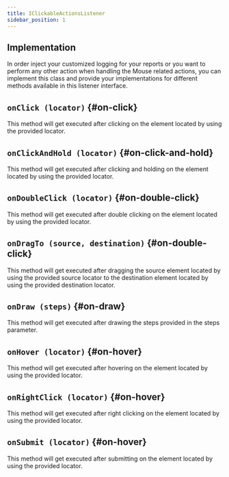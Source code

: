 ```yaml
---
title: IClickableActionsListener
sidebar_position: 1
---
```


## Implementation

In order inject your customized logging for your reports or you want to perform any other action when handling the Mouse related actions, you can implement this class and provide your implementations for different methods available in this listener interface.

## `onClick (locator)` {#on-click}

This method will get executed after clicking on the element located by using the provided locator.

## `onClickAndHold (locator)` {#on-click-and-hold}

This method will get executed after clicking and holding on the element located by using the provided locator.

## `onDoubleClick (locator)` {#on-double-click}

This method will get executed after double clicking on the element located by using the provided locator.

## `onDragTo (source, destination)` {#on-double-click}

This method will get executed after dragging the source element located by using the provided source locator to the destination element located by using the provided destination locator.

## `onDraw (steps)` {#on-draw}

 This method will get executed after drawing the steps provided in the steps parameter.

## `onHover (locator)` {#on-hover}

This method will get executed after hovering on the element located by using the provided locator.

## `onRightClick (locator)` {#on-hover}

This method will get executed after right clicking on the element located by using the provided locator.

## `onSubmit (locator)` {#on-hover}

This method will get executed after submitting on the element located by using the provided locator.

